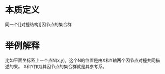 # 本质定义

同一个[[对撞结构]]因节点的集合群


# 举例解释
比如平面坐标系上一个点N(x,y)，这个N的位置是由X和Y轴两个因节点对撞共同描述的果。
X和Y作为其因节点的集合群就是其参考系。
